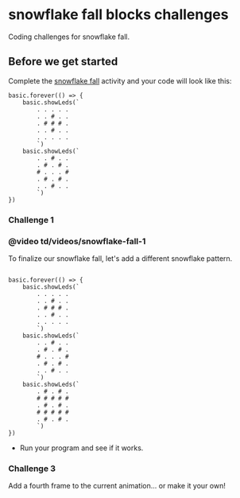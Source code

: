 # snowflake fall blocks challenges

Coding challenges for snowflake fall. 

## Before we get started

Complete the [snowflake fall](/lessons/snowflake-fall/activity) activity and your code will look like this:

```blocks
basic.forever(() => {
    basic.showLeds(`
        . . . . .
        . . # . .
        . # # # .
        . . # . .
        . . . . .
        `)
    basic.showLeds(`
        . . # . .
        . # . # .
        # . . . #
        . # . # .
        . . # . .
        `)
})
```

### Challenge 1

### @video td/videos/snowflake-fall-1

To finalize our snowflake fall, let's add a different snowflake pattern.

```blocks

basic.forever(() => {
    basic.showLeds(`
        . . . . .
        . . # . .
        . # # # .
        . . # . .
        . . . . .
        `)
    basic.showLeds(`
        . . # . .
        . # . # .
        # . . . #
        . # . # .
        . . # . .
        `)
    basic.showLeds(`
        . # . # .
        # # # # #
        . # . # .
        # # # # #
        . # . # .
        `)
})

```


* Run your program and see if it works.

### Challenge 3

Add a fourth frame to the current animation... or make it your own!

